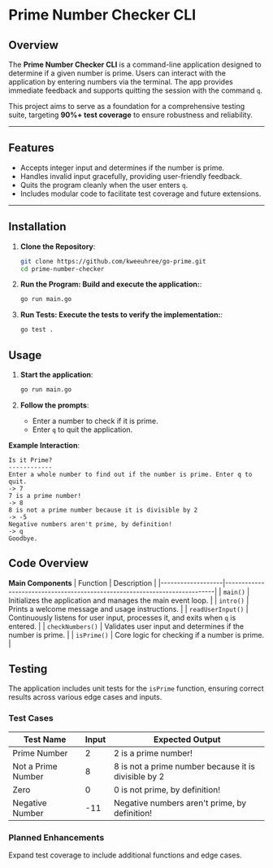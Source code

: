 # **Prime Number Checker CLI**

## **Overview**

The **Prime Number Checker CLI** is a command-line application designed to determine if a given number is prime. Users can interact with the application by entering numbers via the terminal. The app provides immediate feedback and supports quitting the session with the command `q`.

This project aims to serve as a foundation for a comprehensive testing suite, targeting **90%+ test coverage** to ensure robustness and reliability.

---

## **Features**

- Accepts integer input and determines if the number is prime.
- Handles invalid input gracefully, providing user-friendly feedback.
- Quits the program cleanly when the user enters `q`.
- Includes modular code to facilitate test coverage and future extensions.

---

## **Installation**

1. **Clone the Repository**:

   ```bash
   git clone https://github.com/kweeuhree/go-prime.git
   cd prime-number-checker

   ```

2. **Run the Program: Build and execute the application:**:

   ```bash
   go run main.go
   ```

3. **Run Tests: Execute the tests to verify the implementation:**:

   ```bash
   go test .

   ```

## **Usage**

1. **Start the application**:

   ```bash
   go run main.go
   ```

2. **Follow the prompts**:
   - Enter a number to check if it is prime.
   - Enter `q` to quit the application.

**Example Interaction**:

```
Is it Prime?
------------
Enter a whole number to find out if the number is prime. Enter q to quit.
-> 7
7 is a prime number!
-> 8
8 is not a prime number because it is divisible by 2
-> -5
Negative numbers aren't prime, by definition!
-> q
Goodbye.

```

## **Code Overview**

**Main Components**
| Function | Description |
|-------------------|---------------------------------------------------------------------------|
| `main()` | Initializes the application and manages the main event loop. |
| `intro()` | Prints a welcome message and usage instructions. |
| `readUserInput()` | Continuously listens for user input, processes it, and exits when `q` is entered. |
| `checkNumbers()` | Validates user input and determines if the number is prime. |
| `isPrime()` | Core logic for checking if a number is prime. |

## **Testing**

The application includes unit tests for the `isPrime` function, ensuring correct results across various edge cases and inputs.

### **Test Cases**

| Test Name          | Input | Expected Output                                      |
| ------------------ | ----- | ---------------------------------------------------- |
| Prime Number       | 2     | 2 is a prime number!                                 |
| Not a Prime Number | 8     | 8 is not a prime number because it is divisible by 2 |
| Zero               | 0     | 0 is not prime, by definition!                       |
| Negative Number    | -11   | Negative numbers aren't prime, by definition!        |

### **Planned Enhancements**

Expand test coverage to include additional functions and edge cases.
